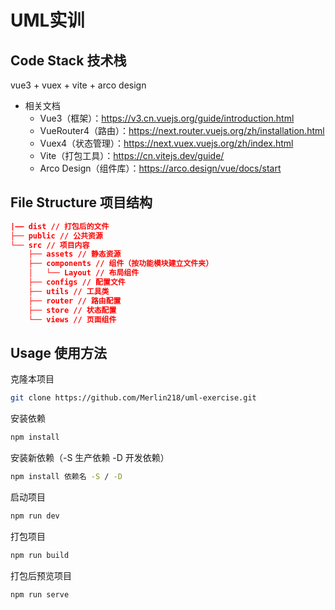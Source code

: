 # UML实训

## Code Stack 技术栈

vue3 + vuex + vite + arco design

- 相关文档
  - Vue3（框架）：https://v3.cn.vuejs.org/guide/introduction.html
  - VueRouter4（路由）：https://next.router.vuejs.org/zh/installation.html
  - Vuex4（状态管理）：https://next.vuex.vuejs.org/zh/index.html
  - Vite（打包工具）：https://cn.vitejs.dev/guide/
  - Arco Design（组件库）：https://arco.design/vue/docs/start

## File Structure 项目结构

```json
|—— dist // 打包后的文件
├── public // 公共资源
└── src // 项目内容
    ├── assets // 静态资源
    ├── components // 组件（按功能模块建立文件夹）
    │   └── Layout // 布局组件
    ├── configs // 配置文件
    ├── utils // 工具类
    ├── router // 路由配置
    ├── store // 状态配置
    └── views // 页面组件
```

## Usage 使用方法

克隆本项目

```bash
git clone https://github.com/Merlin218/uml-exercise.git
```

安装依赖

```bash
npm install
```

安装新依赖（-S 生产依赖 -D 开发依赖）

```bash
npm install 依赖名 -S / -D
```

启动项目

```bash
npm run dev
```

打包项目

```bash
npm run build
```

打包后预览项目

```bash
npm run serve
```

